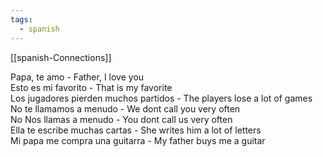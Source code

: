 ```yaml
---
tags:
  - spanish
---
```


[[spanish-Connections]]

Papa, te amo - Father, I love you  
Esto es mi favorito - That is my favorite  
Los jugadores pierden muchos partidos - The players lose a lot of games  
No te llamamos a menudo - We dont call you very often  
No Nos llamas a menudo - You dont call us very often  
Ella te escribe muchas cartas - She writes him a lot of letters  
Mi papa me compra una guitarra - My father buys me a guitar
